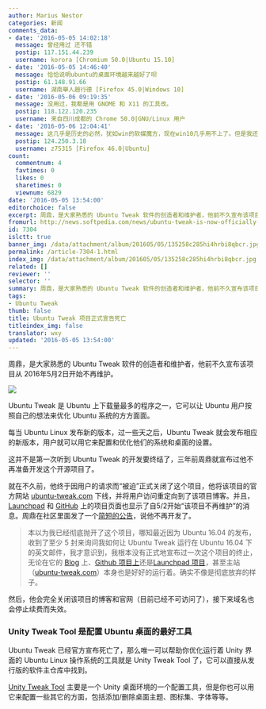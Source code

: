 ```yaml
---
author: Marius Nestor
categories: 新闻
comments_data:
- date: '2016-05-05 14:02:18'
  message: 曾经用过 还不错
  postip: 117.151.44.239
  username: korora [Chromium 50.0|Ubuntu 15.10]
- date: '2016-05-05 14:46:40'
  message: 恰恰说明ubuntu的桌面环境越来越好了呗
  postip: 61.148.91.66
  username: 湖南舉人趙行德 [Firefox 45.0|Windows 10]
- date: '2016-05-06 09:19:35'
  message: 没用过，我都是用 GNOME 和 X11 的工具改。
  postip: 118.122.120.235
  username: 来自四川成都的 Chrome 50.0|GNU/Linux 用户
- date: '2016-05-06 12:04:41'
  message: 这几乎是历史的必然，犹如win的软媒魔方，现在win10几乎用不上了。但是我还是希望能有更加友好的图像化配置工具，linux不就是一个自由吗？
  postip: 124.250.3.18
  username: z75315 [Firefox 46.0|Ubuntu]
count:
  commentnum: 4
  favtimes: 0
  likes: 0
  sharetimes: 0
  viewnum: 6829
date: '2016-05-05 13:54:00'
editorchoice: false
excerpt: 周鼎，是大家熟悉的 Ubuntu Tweak 软件的创造者和维护者，他前不久宣布该项目从 2016年5月2日开始不再维护。
fromurl: http://news.softpedia.com/news/ubuntu-tweak-is-now-officially-dead-and-buried-503672.shtml
id: 7304
islctt: true
banner_img: /data/attachment/album/201605/05/135258c285hi4hrbi8qbcr.jpg
permalink: /article-7304-1.html
index_img: /data/attachment/album/201605/05/135258c285hi4hrbi8qbcr.jpg.thumb.jpg
related: []
reviewer: ''
selector: ''
summary: 周鼎，是大家熟悉的 Ubuntu Tweak 软件的创造者和维护者，他前不久宣布该项目从 2016年5月2日开始不再维护。
tags:
- Ubuntu Tweak
thumb: false
title: Ubuntu Tweak 项目正式宣告死亡
titleindex_img: false
translator: wxy
updated: '2016-05-05 13:54:00'
---
```


周鼎，是大家熟悉的 Ubuntu Tweak 软件的创造者和维护者，他前不久宣布该项目从 2016年5月2日开始不再维护。


![](/data/attachment/album/201605/05/135258c285hi4hrbi8qbcr.jpg)


Ubuntu Tweak 是 Ubuntu 上下载量最多的程序之一，它可以让 Ubuntu 用户按照自己的想法来优化 Ubuntu 系统的方方面面。


每当 Ubuntu Linux 发布新的版本，过一些天之后，Ubuntu Tweak 就会发布相应的新版本，用户就可以用它来配置和优化他们的系统和桌面的设置。


这并不是第一次听到 Ubuntu Tweak 的开发要终结了，三年前周鼎就宣布过他不再准备开发这个开源项目了。


就在不久前，他终于因用户的请求而“被迫”正式关闭了这个项目，他将该项目的官方网站 [ubuntu-tweak.com](http://ubuntu-tweak.com/) 下线，并将用户访问重定向到了该项目博客。并且，[Launchpad](https://launchpad.net/ubuntu-tweak) 和 [GitHub](https://github.com/tualatrix/ubuntu-tweak/) 上的项目页面也显示了自5/2开始“该项目不再维护”的消息。周鼎在社区里面发了一个[简短的公告](http://imtx.me/archives/1947.html)，说他不再开发了。



> 
> 本以为我已经彻底抛开了这个项目，哪知最近因为 Ubuntu 16.04 的发布，收到了至少 5 封来询问我如何让 Ubuntu Tweak 运行在 Ubuntu 16.04 下的英文邮件，我才意识到，我根本没有正式地宣布过一次这个项目的终止，无论在它的 [Blog](http://blog.ubuntu-tweak.com/) 上、[Github 项目上](https://github.com/tualatrix/ubuntu-tweak/)还是[Launchpad 项目](https://launchpad.net/ubuntu-tweak)，甚至主站（[ubuntu-tweak.com](http://ubuntu-tweak.com/)）本身也是好好的运行着。确实不像是彻底放弃的样子。
> 
> 
> 


然后，他会完全关闭该项目的博客和官网（目前已经不可访问了），接下来域名也会停止续费而失效。


### Unity Tweak Tool 是配置 Ubuntu 桌面的最好工具


Ubuntu Tweak 已经官方宣布死亡了，那么唯一可以帮助你优化运行着 Unity 界面的 Ubuntu Linux 操作系统的工具就是 Unity Tweak Tool 了，它可以直接从发行版的软件主仓库中找到。


[Unity Tweak Tool](https://apps.ubuntu.com/cat/applications/unity-tweak-tool/) 主要是一个 Unity 桌面环境的一个配置工具，但是你也可以用它来配置一些其它的方面，包括添加/删除桌面主题、图标集、字体等等。